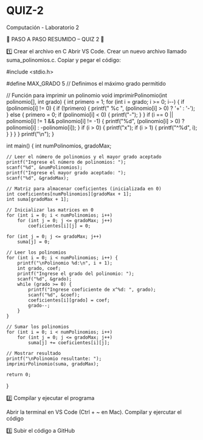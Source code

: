 # QUIZ-2
Computación - Laboratorio 2

📌 PASO A PASO RESUMIDO – QUIZ 2 🚀

1️⃣ Crear el archivo en C
Abrir VS Code.
Crear un nuevo archivo llamado suma_polinomios.c.
Copiar y pegar el código:

#include <stdio.h>

#define MAX_GRADO 5 // Definimos el máximo grado permitido

// Función para imprimir un polinomio
void imprimirPolinomio(int polinomio[], int grado) {
    int primero = 1;
    for (int i = grado; i >= 0; i--) {
        if (polinomio[i] != 0) {
            if (!primero) {
                printf(" %c ", (polinomio[i] > 0) ? '+' : '-');
            } else {
                primero = 0;
                if (polinomio[i] < 0) {
                    printf("-");
                }
            }
            if (i == 0 || polinomio[i] != 1 && polinomio[i] != -1) {
                printf("%d", (polinomio[i] > 0) ? polinomio[i] : -polinomio[i]);
            }
            if (i > 0) {
                printf("x");
                if (i > 1) {
                    printf("^%d", i);
                }
            }
        }
    }
    printf("\n");
}

int main() {
    int numPolinomios, gradoMax;

    // Leer el número de polinomios y el mayor grado aceptado
    printf("Ingrese el número de polinomios: ");
    scanf("%d", &numPolinomios);
    printf("Ingrese el mayor grado aceptado: ");
    scanf("%d", &gradoMax);

    // Matriz para almacenar coeficientes (inicializada en 0)
    int coeficientes[numPolinomios][gradoMax + 1];
    int suma[gradoMax + 1];

    // Inicializar las matrices en 0
    for (int i = 0; i < numPolinomios; i++)
        for (int j = 0; j <= gradoMax; j++)
            coeficientes[i][j] = 0;

    for (int j = 0; j <= gradoMax; j++)
        suma[j] = 0;

    // Leer los polinomios
    for (int i = 0; i < numPolinomios; i++) {
        printf("\nPolinomio %d:\n", i + 1);
        int grado, coef;
        printf("Ingrese el grado del polinomio: ");
        scanf("%d", &grado);
        while (grado >= 0) {
            printf("Ingrese coeficiente de x^%d: ", grado);
            scanf("%d", &coef);
            coeficientes[i][grado] = coef;
            grado--;
        }
    }

    // Sumar los polinomios
    for (int i = 0; i < numPolinomios; i++)
        for (int j = 0; j <= gradoMax; j++)
            suma[j] += coeficientes[i][j];

    // Mostrar resultado
    printf("\nPolinomio resultante: ");
    imprimirPolinomio(suma, gradoMax);

    return 0;
}

2️⃣ Compilar y ejecutar el programa

Abrir la terminal en VS Code (Ctrl + ~ en Mac).
Compilar y ejercutar el código

3️⃣ Subir el código a GitHub
